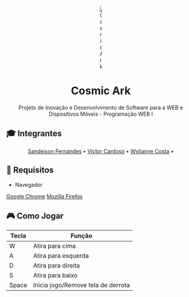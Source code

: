 <p align="center">
	<img src="https://pixabay.com/static/uploads/photo/2016/07/14/05/53/spaceship-1516139_960_720.jpg" alt="Cosmic Ark" style="max-width:1%;">
</p>

<h1 align="center">Cosmic Ark</h1>

<p align="center">Projeto de Inovação e Desenvolvimento de Software para a WEB e Dispositivos Móveis - Programação WEB I</p>

## :mortar_board: Integrantes

<a id="user-content-Índice" class="anchor" href="#Índice" aria-hidden="true"></a>
<p align="center">
  <a href="https://github.com/SANDEISON" target="_blank">Sandeison Fernandes</a> •
  <a href="https://github.com/VictorCardoso22" target="_blank">Victor Cardoso</a> •
	<a href="https://github.com/Wylianne" target="_blank">Wylianne Costa</a> •
</p>

## :beginner: Requisitos 
* Navegador
<p>
	<a href="https://www.google.com/chrome/browser/desktop/index.html" target="_blank">Google Chrome</a>
	<a href="https://www.mozilla.org/pt-BR/firefox/new/" target="_blank">Mozilla Firefox</a>
</p>


## :video_game: Como Jogar

Tecla | Função
------------ | -------------
W | Atira para cima
A | Atira para esquerda
D | Atira para direita
S | Atira para baixo
Space | Inicia jogo/Remove tela de derrota

